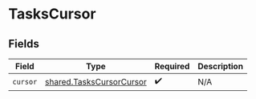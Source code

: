 # TasksCursor


## Fields

| Field                                                                | Type                                                                 | Required                                                             | Description                                                          |
| -------------------------------------------------------------------- | -------------------------------------------------------------------- | -------------------------------------------------------------------- | -------------------------------------------------------------------- |
| `cursor`                                                             | [shared.TasksCursorCursor](../../models/shared/taskscursorcursor.md) | :heavy_check_mark:                                                   | N/A                                                                  |